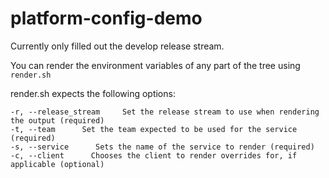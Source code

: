 # platform-config-demo

Currently only filled out the develop release stream.

You can render the environment variables of any part of the tree using `render.sh`

render.sh expects the following options:

```
-r, --release_stream     Set the release stream to use when rendering the output (required)
-t, --team      Set the team expected to be used for the service (required)
-s, --service      Sets the name of the service to render (required)
-c, --client      Chooses the client to render overrides for, if applicable (optional)
```

